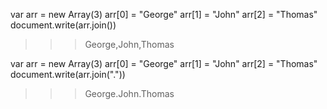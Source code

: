 var arr = new Array(3)
arr[0] = "George"
arr[1] = "John"
arr[2] = "Thomas"
document.write(arr.join())
>>> George,John,Thomas

var arr = new Array(3)
arr[0] = "George"
arr[1] = "John"
arr[2] = "Thomas"
document.write(arr.join("."))
>>> George.John.Thomas
